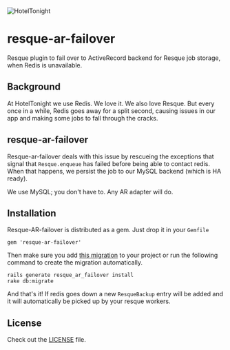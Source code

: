 <img src="https://raw.github.com/hoteltonight/HTDelegateProxy/master/ht-logo-black.png" alt="HotelTonight" title="HotelTonight" style="display:block; margin: 10px auto 30px auto;">

# resque-ar-failover

Resque plugin to fail over to ActiveRecord backend for Resque job storage, when Redis is unavailable.

## Background

At HotelTonight we use Redis. We love it. We also love Resque. But every once in a while,
Redis goes away for a split second, causing issues in our app and making some jobs to
fall through the cracks.

## resque-ar-failover

Resque-ar-failover deals with this issue by rescueing the exceptions that signal that `Resque.enqueue` has failed
before being able to contact redis. When that happens, we persist the job to our MySQL backend (which is HA ready).

We use MySQL; you don't have to. Any AR adapter will do.

## Installation

Resque-AR-failover is distributed as a gem. Just drop it in your `Gemfile`

```
gem 'resque-ar-failover'
```

Then make sure you add [this migration][migration] to your project or run the following command to create the migration automatically.

```
rails generate resque_ar_failover install
rake db:migrate
```

And that's it! If redis goes down a new `ResqueBackup` entry will be added and it will automatically be picked up by your resque workers.

## License

Check out the [LICENSE][license] file.

 [migration]: https://github.com/hoteltonight/resque-ar-failover/master/lib/generators/templates/migration.rb
 [license]: https://github.com/hoteltonight/resque-ar-failover/master/LICENSE

